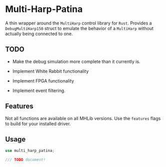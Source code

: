 # Multi-Harp-Patina

A thin wrapper around the `MultiHarp` control library
for `Rust`. Provides a `DebugMultiHarp150` struct to
emulate the behavior of a `MultiHarp` without actually
being connected to one.

TODO
-----

- Make the debug simulation
more complete than it currently is.

- Implement White Rabbit functionality

- Implement FPGA functionality

- Implement event filtering.

## Features

Not all functions are available on all MHLib versions.
Use the `features` flags to build for your installed driver.


## Usage

```rust
use multi_harp_patina;

/// TODO document!

```